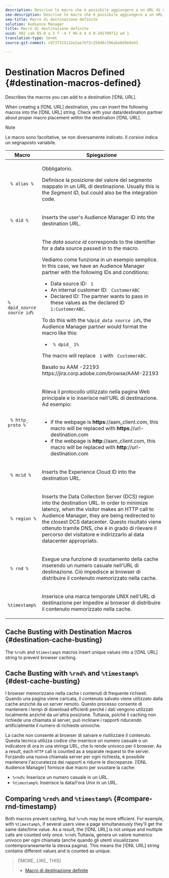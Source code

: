 ```yaml
---
description: Descrive le macro che è possibile aggiungere a un URL di destinazione.
seo-description: Descrive le macro che è possibile aggiungere a un URL di destinazione.
seo-title: Macro di destinazione definite
solution: Audience Manager
title: Macro di destinazione definite
uuid: 982 cab 05-8 a 3 f -4 f 96-b 4 d 0-291709712 ad 1
translation-type: tm+mt
source-git-commit: c9737315132e2ae7d72c250d8c196abe8d9e0e43

---
```



# Destination Macros Defined {#destination-macros-defined}

Describes the macros you can add to a destination [!DNL URL].

<!-- destination-macros.xml -->

When creating a [!DNL URL] destination, you can insert the following macros into the [!DNL URL] string. Check with your data/destination partner about proper macro placement within the destination [!DNL URL].

>[!NOTE]
>
>Le macro sono facoltative, se non diversamente indicato. Il *corsivo* indica un segnaposto variabile.

<table id="table_2C532EFB9DAE41B08714753EBD7DFB05"> 
 <thead> 
  <tr> 
   <th colname="col1" class="entry"> Macro </th> 
   <th colname="col2" class="entry"> Spiegazione </th> 
  </tr> 
 </thead>
 <tbody> 
  <tr> 
   <td colname="col1"> <p> <code> % alias %</code> </p> </td> 
   <td colname="col2"> <p>Obbligatorio. </p> <p>Definisce la posizione del valore del segmento mappato in un URL di destinazione. Usually this is the <i>Segment ID</i>, but could also be the integration code. </p> </td> 
  </tr> 
  <tr> 
   <td colname="col1"> <p> <code> % did %</code> </p> </td> 
   <td colname="col2"> <p>Inserts the user's <span class="keyword"> Audience Manager</span> ID into the destination URL. </p> </td> 
  </tr> 
  <tr> 
   <td colname="col1"> <p> <code>% dpid_<i>source source id</i>%</code> </p> </td> 
   <td colname="col2"> <p>The <i>data source id</i> corresponds to the identifier for a data source passed in to the macro. </p> <p>Vediamo come funziona in un esempio semplice. In this case, we have an <span class="keyword"> Audience Manager</span> partner with the following IDs and conditions: </p> 
    <ul id="ul_697508B437EB4090B121AFA5D519AFBE"> 
     <li id="li_32D9F72A7D1543A892DC7E1529E98A96">Data source ID: <code> 1</code> </li> 
     <li id="li_099F5B63D2244B5AADA9B26CB6152E6B">An internal customer ID: <code> CustomerABC</code> </li> 
     <li id="li_0D9FE501C16444DDB388C8E934E5A8C6">Declared ID: The partner wants to pass in these values as the declared ID <code> 1:CustomerABC</code>. </li> 
    </ul> <p>To do this with the <code>%dpid_<i>data source id</i>%</code>, the <span class="keyword"> Audience Manager</span> partner would format the macro like this: </p> 
    <ul class="simplelist"> 
     <li> <code> % dpid_ 1%</code> </li> 
    </ul> <p>The macro will replace <code> 1</code> with <code> CustomerABC</code>. </p> <p> 
     <draft-comment>
       Basato su AAM -22193 https://jira.corp.adobe.com/browse/AAM-22193 
     </draft-comment> </p> </td> 
  </tr> 
  <tr> 
   <td colname="col1"> <p><code> % http_ proto %</code> </p> </td> 
   <td colname="col2"> <p>Rileva il protocollo utilizzato nella pagina Web principale e lo inserisce nell'URL di destinazione. Ad esempio: 
     <br> 
     <ul id="ul_026F56EC46E94D9EB1153557C0F65325"> 
      <li id="li_B41EF140CC274CB68FE7213DD8B908C0">if the webpage is <b>https</b>://aam_client.com, this macro will be replaced with <b>https</b>://url-destination.com </li> 
      <li id="li_BDCD6EA69B004A92BA6981952341BD77">if the webpage is <b>http</b>://aam_client.com, this macro will be replaced with <b>http</b>://url-destination.com </li> 
     </ul> </p> </td> 
  </tr> 
  <tr> 
   <td colname="col1"> <p><code> % mcid %</code> </p> </td> 
   <td colname="col2"> <p>Inserts the <span class="keyword"> Experience Cloud</span> ID into the destination URL. </p> </td> 
  </tr> 
  <tr> 
   <td colname="col1"> <p><code> % region %</code> </p> </td> 
   <td colname="col2"> <p>Inserts the <span class="wintitle"> Data Collection Server (DCS)</span> region into the destination URL. In order to minimize latency, when the visitor makes an HTTP call to <span class="keyword"> Audience Manager</span>, they are being redirected to the closest <span class="wintitle"> DCS</span> datacenter. Questo risultato viene ottenuto tramite DNS, che è in grado di rilevare il percorso del visitatore e indirizzarlo al data datacenter appropriato. </p> </td> 
  </tr> 
  <tr> 
   <td colname="col1"> <p> <code> % rnd %</code> </p> </td> 
   <td colname="col2"> <p>Esegue una funzione di svuotamento della cache inserendo un numero casuale nell'URL di destinazione. Ciò impedisce ai browser di distribuire il contenuto memorizzato nella cache. </p> </td> 
  </tr> 
  <tr> 
   <td colname="col1"> <p> <code> %timestamp%</code> </p> </td> 
   <td colname="col2"> <p>Inserisce una marca temporale UNIX nell'URL di destinazione per impedire ai browser di distribuire il contenuto memorizzato nella cache. </p> </td> 
  </tr> 
 </tbody> 
</table>

## Cache Busting with Destination Macros {#destination-cache-busting}

The `%rnd%` and `%timestamp%` macros insert unique values into a [!DNL URL] string to prevent browser caching.

## Cache Busting with `%rnd%` and `%timestamp%` {#dest-cache-busting}

<!-- c_dest_cache_busting.xml -->

I browser memorizzano nella cache i contenuti di frequente richiesti. Quando una pagina viene caricata, il contenuto salvato viene utilizzato dalla cache anziché da un server remoto. Questo processo consente di mantenere i tempi di download efficienti perché i dati vengono utilizzati localmente anziché da un'altra posizione. Tuttavia, poiché il caching non richiede una chiamata al server, può inclinare i rapporti riducendo artificialmente il numero di richieste univoche.

La cache non consente ai browser di salvare e riutilizzare il contenuto. Questa tecnica utilizza codice che inserisce un numero casuale o un indicatore di ora in una stringa URL, che lo rende univoco per il browser. As a result, each `HTTP` call is counted as a separate request to the server. Forzando una nuova chiamata server per ogni richiesta, è possibile mantenere l'accuratezza dei rapporti e ridurre le discrepanze. [!DNL Audience Manager] fornisce due macro per svuotare la cache:

* `%rnd%`: Inserisce un numero casuale in un URL.
* `%timestamp%`: Inserisce la data/l'ora Unix in un URL.

## Comparing `%rnd%` and `%timestamp%` {#compare-rnd-timestamp}

Both macros prevent caching, but `%rnd%` may be more efficient. For example, with `%timestamp%`, if several users view a page simultaneously they'll get the same date/time value. As a result, the [!DNL URL] is not unique and multiple calls are counted only once. `%rnd%` Tuttavia, genera un valore numerico univoco per ogni chiamata (anche quando gli utenti visualizzano contemporaneamente la stessa pagina). This means the [!DNL URL] string contains different values and is counted as unique.

>[!MORE_ LIKE_ THIS]
>
>* [Macro di destinazione definite](../../features/destinations/destination-macros.md#destination-macros-defined)